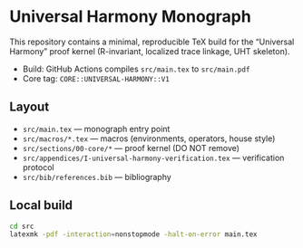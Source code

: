# Universal Harmony Monograph

This repository contains a minimal, reproducible TeX build for the
“Universal Harmony” proof kernel (R-invariant, localized trace linkage, UHT skeleton).

- Build: GitHub Actions compiles `src/main.tex` to `src/main.pdf`
- Core tag: `CORE::UNIVERSAL-HARMONY::V1`

## Layout
- `src/main.tex` — monograph entry point
- `src/macros/*.tex` — macros (environments, operators, house style)
- `src/sections/00-core/*` — proof kernel (DO NOT remove)
- `src/appendices/I-universal-harmony-verification.tex` — verification protocol
- `src/bib/references.bib` — bibliography

## Local build
```bash
cd src
latexmk -pdf -interaction=nonstopmode -halt-on-error main.tex
